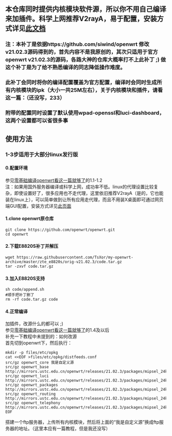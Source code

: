 ## 本仓库同时提供内核模块软件源，所以你不用自己编译来加插件。科学上网推荐V2rayA，易于配置，安装方式详见[此文档](https://github.com/v2rayA/v2raya-openwrt/blob/master/README.zh-cn.md)
### 注：本补丁是依据https://github.com/siwind/openwrt 修改v21.02.3源码得到的，首先内容不是我原创的，其次只适用于官方openwrt v21.02.3的源码，各路大神的仓库大概率打不上此补丁 ;)  做这个补丁是为了给不熟悉编译的同志降低操作难度。
### 此补丁会同时将你的编译配置覆盖为官方配置，编译时会同时生成所有内核模块的ipk（大小一共25M左右），关于内核模块和插件，请看这一篇：（还没写，233）
### 附带的配置同时设置了默认使用wpad-openssl和luci-dashboard，这两个设置都可以省很多事
## 使用方法  
### 1-3步适用于大部分linux发行版  
#### 0.配置环境  
参见[零基础编译openwrt看这一篇就够了](https://blog.topstalk.com/%e9%9b%b6%e5%9f%ba%e7%a1%80%e7%bc%96%e8%af%91openwrt%e7%9c%8b%e8%bf%99%e4%b8%80%e7%af%87%e5%b0%b1%e5%a4%9f%e4%ba%86/)的1.1-1.2  
注：如果用国外服务器编译或科学上网，成功率不低。linux的代理设置比较复杂，即使设置好了，很多应用也不走代理，这里依旧推荐V2rayA（是的，它也能装在linux上），可以简单做到让所有应用走代理，而且不用装X桌面即可通过网页端GUI配置，安装方式详见[此页面](https://v2raya.org/docs/prologue/installation/)
#### 1.clone openwrt原仓库  
    git clone https://github.com/openwrt/openwrt.git
    cd openwrt
#### 2.下载E8820S补丁并解压  
    wget https://raw.githubusercontent.com/TsXor/my-openwrt-archive/master/zte_e8820s/orig-v21.02.3/code.tar.gz
    tar -zxvf code.tar.gz
#### 3.加入E8820S支持  
    sh code/append.sh
    #顺手把补丁删了
    rm -rf code.tar.gz code
#### 4.正常编译  
加插件，改源什么的都可以 ;)  
参见[零基础编译openwrt看这一篇就够了](https://blog.topstalk.com/%e9%9b%b6%e5%9f%ba%e7%a1%80%e7%bc%96%e8%af%91openwrt%e7%9c%8b%e8%bf%99%e4%b8%80%e7%af%87%e5%b0%b1%e5%a4%9f%e4%ba%86/)的1.4及以后  
补充一下教程中未提到的：如何改源  
首先切到openwrt下，然后执行：  

    mkdir -p files/etc/opkg
    cat <<EOF >files/etc/opkg/distfeeds.conf
    src/gz openwrt_core 我是自定义源
    src/gz openwrt_base http://mirrors.ustc.edu.cn/openwrt/releases/21.02.3/packages/mipsel_24kc/base
    src/gz openwrt_luci http://mirrors.ustc.edu.cn/openwrt/releases/21.02.3/packages/mipsel_24kc/luci
    src/gz openwrt_packages http://mirrors.ustc.edu.cn/openwrt/releases/21.02.3/packages/mipsel_24kc/packages
    src/gz openwrt_routing http://mirrors.ustc.edu.cn/openwrt/releases/21.02.3/packages/mipsel_24kc/routing
    src/gz openwrt_telephony http://mirrors.ustc.edu.cn/openwrt/releases/21.02.3/packages/mipsel_24kc/telephony
    EOF
搭建一个ftp服务器，上传所有内核模块，然后将上面的“我是自定义源”换成ftp服务器的地址。（这里本应有一篇教程，但是我还没写）
    
